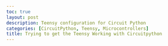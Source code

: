 ```yaml
---
toc: true
layout: post
description: Teensy configuration for Circuit Python
categories: [CircuitPython, Teensy, Microcontrollers]
title: Trying to get the Teensy Working with Circuitpython
---
```

